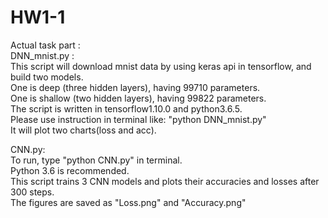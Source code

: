 # HW1-1
Actual task part :  
    DNN_mnist.py :  
        This script will download mnist data by using keras api in tensorflow, and build two models.  
        One is deep (three hidden layers), having 99710 parameters.  
        One is shallow (two hidden layers), having 99822 parameters.  
        The script is written in tensorflow1.10.0 and python3.6.5.  
        Please use instruction in terminal like: "python DNN_mnist.py"  
        It will plot two charts(loss and acc).  

CNN.py:  
        To run, type "python CNN.py" in terminal.  
        Python 3.6 is recommended.  
        This script trains 3 CNN models and plots their accuracies and losses after 300 steps.  
        The figures are saved as "Loss.png" and "Accuracy.png"
